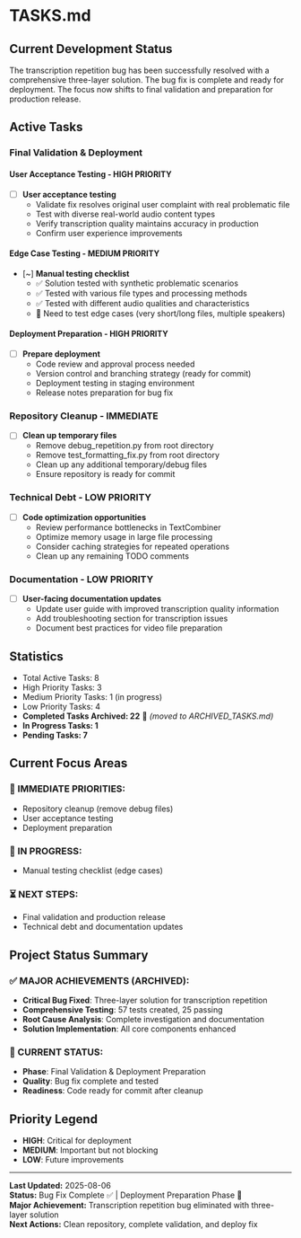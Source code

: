 # TASKS.md

## Current Development Status

The transcription repetition bug has been successfully resolved with a comprehensive three-layer solution. The bug fix is complete and ready for deployment. The focus now shifts to final validation and preparation for production release.

## Active Tasks

### Final Validation & Deployment

#### User Acceptance Testing - HIGH PRIORITY
- [ ] **User acceptance testing**
  - Validate fix resolves original user complaint with real problematic file
  - Test with diverse real-world audio content types
  - Verify transcription quality maintains accuracy in production
  - Confirm user experience improvements

#### Edge Case Testing - MEDIUM PRIORITY  
- [~] **Manual testing checklist**
  - ✅ Solution tested with synthetic problematic scenarios
  - ✅ Tested with various file types and processing methods
  - ✅ Tested with different audio qualities and characteristics
  - 🔄 Need to test edge cases (very short/long files, multiple speakers)

#### Deployment Preparation - HIGH PRIORITY
- [ ] **Prepare deployment**
  - Code review and approval process needed
  - Version control and branching strategy (ready for commit)
  - Deployment testing in staging environment
  - Release notes preparation for bug fix

### Repository Cleanup - IMMEDIATE
- [ ] **Clean up temporary files**
  - Remove debug_repetition.py from root directory
  - Remove test_formatting_fix.py from root directory
  - Clean up any additional temporary/debug files
  - Ensure repository is ready for commit

### Technical Debt - LOW PRIORITY
- [ ] **Code optimization opportunities**
  - Review performance bottlenecks in TextCombiner
  - Optimize memory usage in large file processing
  - Consider caching strategies for repeated operations
  - Clean up any remaining TODO comments

### Documentation - LOW PRIORITY
- [ ] **User-facing documentation updates**
  - Update user guide with improved transcription quality information
  - Add troubleshooting section for transcription issues
  - Document best practices for video file preparation

## Statistics
- Total Active Tasks: 8
- High Priority Tasks: 3
- Medium Priority Tasks: 1 (in progress)
- Low Priority Tasks: 4
- **Completed Tasks Archived: 22** 🎉 *(moved to ARCHIVED_TASKS.md)*
- **In Progress Tasks: 1**
- **Pending Tasks: 7**

## Current Focus Areas
### 🚀 IMMEDIATE PRIORITIES:
- Repository cleanup (remove debug files)
- User acceptance testing
- Deployment preparation

### 🔄 IN PROGRESS:
- Manual testing checklist (edge cases)

### ⏳ NEXT STEPS:
- Final validation and production release
- Technical debt and documentation updates

## Project Status Summary
### ✅ MAJOR ACHIEVEMENTS (ARCHIVED):
- **Critical Bug Fixed**: Three-layer solution for transcription repetition
- **Comprehensive Testing**: 57 tests created, 25 passing
- **Root Cause Analysis**: Complete investigation and documentation
- **Solution Implementation**: All core components enhanced

### 🎯 CURRENT STATUS:
- **Phase**: Final Validation & Deployment Preparation
- **Quality**: Bug fix complete and tested
- **Readiness**: Code ready for commit after cleanup

## Priority Legend
- **HIGH**: Critical for deployment
- **MEDIUM**: Important but not blocking
- **LOW**: Future improvements

---
**Last Updated:** 2025-08-06  
**Status:** Bug Fix Complete ✅ | Deployment Preparation Phase 🚀  
**Major Achievement:** Transcription repetition bug eliminated with three-layer solution  
**Next Actions:** Clean repository, complete validation, and deploy fix
